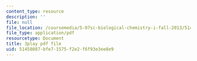 ```yaml
---
content_type: resource
description: ''
file: null
file_location: /coursemedia/5-07sc-biological-chemistry-i-fall-2013/51458087bfe71575f2e2f6f93e3ee8e9_ZS5vxMILXPg.pdf
file_type: application/pdf
resourcetype: Document
title: 3play pdf file
uid: 51458087-bfe7-1575-f2e2-f6f93e3ee8e9
---
```

